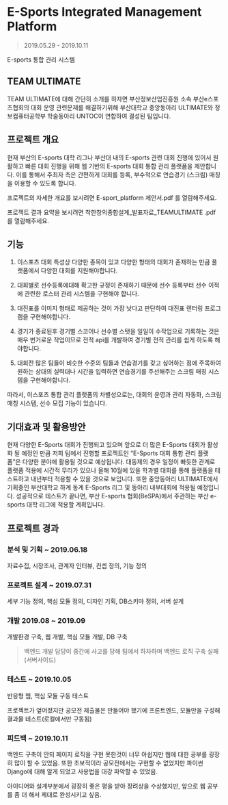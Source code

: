 # E-Sports Integrated Management Platform
> 2019.05.29 - 2019.10.11

E-sports 통합 관리 시스템

## TEAM ULTIMATE
TEAM ULTIMATE에 대해 간단히 소개를 하자면 
부산정보산업진흥원 소속 부산e스포츠협회의 대회 운영 관련문제를 해결하기위해
부산대학교 중앙동아리 ULTIMATE와 정보컴퓨터공학부 학술동아리 UNTOC이 연합하여 결성된 팀입니다.

## 프로젝트 개요

현재 부산의 E-sports 대학 리그나 부산대 내의 E-sports 관련 대회 진행에 있어서 원활하고 빠른 대회 진행을 위해 웹 기반의 E-sports 대회 통합 관리
플랫폼을 제안합니다. 이를 통해서 주최자 측은 간편하게 대회를 등록, 부수적으로 연습경기 (스크림) 매칭을 이용할 수 있도록 합니다.

프로젝트의 자세한 개요를 보시려면 E-sport_platform 제안서.pdf 를 열람해주세요.

프로젝트 결과 요약을 보시려면 착한창의종합설계_발표자료_TEAMULTIMATE .pdf 를 열람해주세요.

## 기능
1. 이스포츠 대회 특성상 다양한 종목이 있고 다양한 형태의 대회가 존재하는 만큼 플랫폼에서 다양한 대회를 지원해야합니다. 

2. 대회별로 선수등록에대해 확고한 규정이 존재하기 때문에 선수 등록부터 선수 이적에 관련한 로스터 관리 시스템을 구현해야 합니다. 

3. 대진표를 이미지 형태로 제공하는 것이 가장 낫다고 판단하여 대진표 렌터링 프로그램을 구현해야합니다. 

4. 경기가 종료된후 경기별 스코어나 선수별 스탯을 일일이 수작업으로 기록하는 것은 매우 번거로운 작업이므로 전적 api를 개발하여 경기별 전적 관리를 쉽게 하도록 해야합니다. 

5. 대회전 많은 팀들이 비슷한 수준의 팀들과 연습경기를 갖고 싶어하는 점에 주목하여 원하는 상대의 실력대나 시간을 입력하면 연습경기를 주선해주는 스크림 매칭 시스템을 구현해야합니다. 

따라서, 이스포츠 통합 관리 플랫폼의 차별성으로는, 대회의 운영과 관리 자동화, 스크림 매칭 시스템, 선수 모집 기능이 있습니다. 

## 기대효과 및 활용방안

현재 다양한 E-Sports 대회가 진행되고 있으며 앞으로 더 많은 E-Sports 대회가 활성화 될 예정인 만큼 저희 팀에서 진행할 프로젝트인 “E-Sports 대회 통합 관리 플랫폼”은 다양한 분야에 활용될 것으로 예상됩니다. 대동제의 경우 일정이 빠듯한 관계로 플랫폼 적용에 시간적 무리가 있으나 올해 10월에 있을 학과별 대회를 통해 플랫폼을 테스트하고 내년부터 적용할 수 있을 것으로 보입니다.  또한 중앙동아리 ULTIMATE에서 기획중인 부산대학교 하계 동계 E-Sports 리그 및 동아리 내부대회에 적용될 예정입니다. 성공적으로 테스트가 끝나면, 부산 E-sports 협회(BeSPA)에서 주관하는 부산 e-sports 대학 리그에 적용할 계획입니다.

## 프로젝트 경과

### 분석 및 기획 ~ 2019.06.18

자료수집, 시장조사, 관계자 인터뷰, 컨셉 정의, 기능 정의

### 프로젝트 설계 ~ 2019.07.31

세부 기능 정의, 핵심 모듈 정의, 디자인 기획, DB스키마 정의, 서버 설계

### 개발  2019.08 ~ 2019.09

개발환경 구축, 웹 개발, 핵심 모듈 개발, DB 구축

> 백엔드 개발 담당이 중간에 사고를 당해 팀에서 하차하며 백엔드 로직 구축 실패(서버사이드)

### 테스트 ~ 2019.10.05

반응형 웹, 핵심 모듈 구동 테스트

프로젝트가 엎어졌지만 공모전 제출물은 만들어야 했기에 프론트엔드, 모듈만을 구성해 결과물 테스트(로컬에서만 구동됨)

### 피드백 ~ 2019.10.11

백엔드 구축이 안되 페이지 로직을 구현 못한것이 너무 아쉽지만 웹에 대한 공부를 굉장히 많이 할 수 있었음.
또한 초보적이라 공모전에서는 구현할 수 없었지만 파이썬 Django에 대해 알게 되었고 사용법을 대강 파악할 수 있었음.

아이디어와 설계부분에서 굉장히 좋은 평을 받아 장려상을 수상했지만, 앞으로 웹 공부를 좀 더 해서 제대로 완성시키고 싶음.
